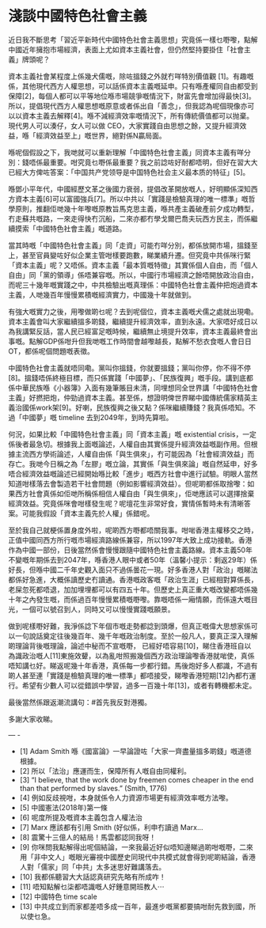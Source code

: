 # 淺談中國特色社會主義

近日我不斷思考「習近平新時代中國特色社會主義思想」究竟係一樣乜嘢嚟，點解中國近年擁抱市場經濟，表面上尤如資本主義社會，但仍然堅持要掛住「社會主義」牌頭呢？

資本主義社會某程度上係幾犬儒嘅，除咗搵錢之外就冇咩特別價值觀 [1]。有趣嘅係，其他現代西方人權思想，可以話係資本主義嘅延申。只有喺產權同自由都受到保障[2]，每個人都可以平等地位喺市場競爭嘅情況下，財富先會增加得最快[3]。所以，提倡現代西方人權思想嘅原意或者係出自「善念」，但我認為呢個現像亦可以以資本主義去解釋[4]。喺不減經濟效率嘅情況下，所有傳統價值都可以抛棄。現代男人可以湊仔，女人可以做 CEO，大家實踐自由思想之餘，又提升經濟效益，喺「經濟效益至上」嘅世界，絕對係N贏局面。

喺呢個假設之下，我哋就可以重新理解「中國特色社會主義」同資本主義有咩分別：錢唔係最重要。咁究竟乜嘢係最重要？我之前諗咗好耐都唔明，但好在習大大已經大方俾咗答案：「中国共产党领导是中国特色社会主义最本质的特征」[5]。

喺鄧小平年代，中國經歷文革之後國力衰弱，提倡改革開放嘅人，好明顯係深知西方資本主義[6]可以富國強兵[7]。所以中共以「實踐是檢驗真理的唯一標準」嘅哲學原則，推翻佢哋幾十年嚟嘅原教旨馬克思主義，喺共產主義破產前夕成功轉型，冇走蘇共嘅路，一來走得快冇沉船，二來亦都冇學戈爾巴喬夫玩西方民主，而係繼續摸索「中國特色社會主義」嘅道路。

當其時嘅「中國特色社會主義」同「走資」可能冇咩分別，都係放開市場，搵錢至上，甚至官員變咗好似企業主管咁樣要跑數，睇業績升遷。但究竟中共係咪行緊「資本主義」呢？又唔係。資本主義「最本質嘅特徵」其實係個人自由，而「個人自由」同「黨的領導」係唔兼容嘅。所以，中國行市場經濟之餘唔開放政治自由，而呢三十幾年嘅實踐之中，中共檢驗出嘅真理係：中國特色社會主義仲把炮過資本主義，人哋幾百年慢慢累積嘅經濟實力，中國幾十年就做到。

有強大嘅實力之後，用嚟做啲乜呢？去到呢個位，資本主義嘅犬儒之處就出現嘞。資本主義會叫大家繼續搵多啲錢，繼續提升經濟效率，直到永遠。大家唔好成日以為我講緊反話，當人民已經富足嘅時候，繼續無止境提升效率，資本主義最終會出事嘅。點解GDP係咁升但我哋嘅工作時間會越嚟越長，點解不愁衣食嘅人會日日OT，都係呢個問題嘅表徵。

中國特色社會主義就唔同嘞。黨叫你搵錢，你就要搵錢；黨叫你停，你不得不停[8]。搵錢唔係終極目標，而只係實踐「中國夢」、「民族復興」嘅手段。講到底都係中華民族喺《小器簿》入面有幾筆賬目未清，同埋想同全世界講「中國特色社會主義」好撚把炮，仲勁過資本主義。甚至係，想證明俾世界睇中國傳統儒家精英主義治國係work架[9]。好喇，民族復興之後又點？係咪繼續賺錢？我真係唔知。不過「中國夢」嘅 timeline 去到2049年，到時先算啦。

何況，如果比較「中國特色社會主義」同「資本主義」嘅 existential crisis，一定係後者最急切。根據我上面嘅論述，人權自由其實係提升經濟效益嘅副作用。但根據主流西方學術論述，人權自由係「與生俱來」，冇可能因為「社會經濟效益」而存亡。我哋今日稱之為「左膠」嘅立論，其實係「與生俱來論」嘅自然延申，好多唔合經濟效益嘅論述已經開始喺比較「進步」嘅西方社會中進行試驗。明眼人當然知道咁樣落去會製造若干社會問題（例如影響經濟效益）。但呢啲都係取捨嚟：如果西方社會真係如佢哋所稱係相信人權自由「與生俱來」，佢哋應該可以選擇捨棄經濟效益。究竟係咪會咁樣發生呢？呢壇花生非常好食，實情係暫時未有清晰答案。可能我假設「資本主義先於人權」係錯呢。

至於我自己就梗係置身度外啦，呢啲西方嘢都唔關我事。咁啱香港主權移交之時，正值中國同西方所行嘅市場經濟路線係兼容，所以1997年大致上成功接軌。香港作為中國一部份，日後當然係會慢慢跟隨中國特色社會主義路線。資本主義50年不變嘅年期係去到2047年，喺香港人眼中或者50年（溫馨小提示：剩返29年）係好長，但喺中國二千年史觀入面只不過係曇花一現。好多香港人對「政治」嘅睇法都係好急進，大概係讀歷史冇讀通。香港嘅政客嘅「政治生涯」已經相對算係長，老屎忽死都唔退，加加埋埋都可以有四五十年。但歷史上真正重大嘅改變都唔係幾十年之內發生嘅，而係過百年慢慢累積嘅嘢嚟。靠嘅唔係一廂情願，而係遠大嘅目光，一個可以號召到人，同時又可以慢慢實踐嘅願景。

做到呢樣嘢好難，我淨係諗下年個市嘅走勢都諗到頭爆，但真正嘅偉大思想家係可以一句說話奠定往後幾百年、幾千年嘅政治制度。至於一般凡人，要真正深入理解啲理論背後嘅理論，論述中秘而不宣嘅嘢， 已經好唔容易[10]，睇住香港班自以為識政治嘅人[11]東施效顰，以為亂咁照搬幾個西方政治理論嚟香港就啱使，真係唔知講乜好。睇返呢幾十年香港，真係每一步都行錯。馬後炮好多人都識，不過有啲人甚至連「實踐是檢驗真理的唯一標準」都唔接受，睇嚟香港短期[12]內都冇運行。希望有少數人可以從錯誤中學習，過多一百幾十年[13]，或者有轉機都未定。

最後當然係跟返潮流講句：#首先我反對港獨。

多謝大家收睇。

— -

- [1] Adam Smith 喺《國富論》一早論證咗「大家一齊盡量搵多啲錢」嘅道德根據。
- [2] 所以「法治」應運而生，保障所有人嘅自由同權利。
- [3] “I believe, that the work done by freemen comes cheaper in the end than that performed by slaves.” (Smith, 1776)
- [4] 例如反歧視咁，本身就係令人力資源市場更有經濟效率嘅方法嚟。
- [5] 中國憲法(2018年)第一條
- [6] 呢度所提及嘅資本主義包含人權法治
- [7] Marx 應該都有引用 Smith (好似係，利申冇讀過 Marx…
- [8] 震驚十三億人的結局！馬雲都認同我呀！
- [9] 你咪問我點解得出呢個結論，一來我最近好似唔知邊睇過啲咁嘅嘢，二來用「非中文人」嘅眼光審視中國歷史同現代中共模式就會得到呢啲結論，香港人對「儒家」同「中共」太多迷思好難講落去。
- [10] 我都係聽習大大話認真研究先略有所成咋！
- [11] 唔知點解乜柒都唔識嘅人好鍾意開班教人⋯
- [12] 中國特色 time scale
- [13] 中共成立到而家都差唔多成一百年，最進步嘅黨都要搞咁耐先救到國，所以使乜急。
